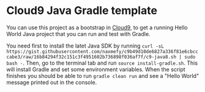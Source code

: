 # Cloud9 Java Gradle template

You can use this project as a bootstrap in [Cloud9](chttps://c9.io), to get a
running Hello World Java project that you can run and test with Gradle.

You need first to install the latet Java SDK by running `curl -sL
https://gist.githubusercontent.com/naxmefy/c9b49d10de6827a336f81e6cbcccabe3/raw/16b84294f32c151c3f4951602b736898f036af7f/c9-java8.sh
| sudo bash -`.
Then, go to the terminal tab and run `source install-gradle.sh`.
This will install Gradle and set some environment variables. When the script
finishes you should be able to run `gradle clean run` and see a "Hello World"
message printed out in the console.
